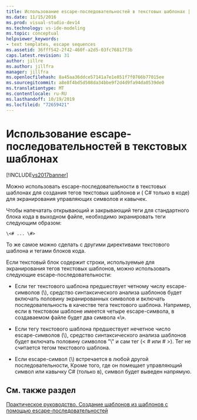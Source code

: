 ```yaml
---
title: Использование escape-последовательностей в текстовых шаблонах | Документация Майкрософт
ms.date: 11/15/2016
ms.prod: visual-studio-dev14
ms.technology: vs-ide-modeling
ms.topic: conceptual
helpviewer_keywords:
- text templates, escape sequences
ms.assetid: 36fff542-2f42-460f-a2d5-03fc76817f3b
caps.latest.revision: 31
author: jillre
ms.author: jillfra
manager: jillfra
ms.openlocfilehash: 8a45aa36ddce57141a7e1e851f7f0766b77015ee
ms.sourcegitcommit: a8e8f4bd5d508da34bbe9f2d4d9fa94da0539de0
ms.translationtype: MT
ms.contentlocale: ru-RU
ms.lasthandoff: 10/19/2019
ms.locfileid: "72659421"
---
```

# <a name="using-escape-sequences-in-text-templates"></a>Использование escape-последовательностей в текстовых шаблонах
[!INCLUDE[vs2017banner](../includes/vs2017banner.md)]

Можно использовать escape-последовательности в текстовых шаблонах для создания тегов текстовых шаблонов и ( C# только в коде) для экранирования управляющих символов и кавычек.

 Чтобы напечатать открывающий и закрывающий теги для стандартного блока кода в выходном файле, необходимо экранировать теги следующим образом:

```
\<# ... \#>
```

 То же самое можно сделать с другими директивами текстового шаблона и тегами блоков кода.

 Если текстовый блок содержит строки, используемые для экранирования тегов текстовых шаблонов, можно использовать следующие escape-последовательности:

- Если тег текстового шаблона предшествует четному числу escape-символов (\\), средство синтаксического анализа шаблонов будет включать половину экранированных символов и включать последовательность в качестве тега текстового шаблона. Например, если в текстовом шаблоне имеется четыре escape-символа, в создаваемом файле будет два символа «\\».

- Если тегу текстового шаблона предшествует нечетное число escape-символов (\\), средство синтаксического анализа шаблонов будет включать половину символов "\\" и сам тег (\< # или # >). Тег не считается тегом текстового шаблона.

- Если escape-символ (\\) встречается в любой другой последовательности, Кроме того, где он помещает управляющий символ или кавычку C# (только в), символ будет выведен напрямую.

## <a name="see-also"></a>См. также раздел
 [Практическое руководство. Создание шаблонов из шаблонов с помощью escape-последовательностей](../modeling/how-to-generate-templates-from-templates-by-using-escape-sequences.md)
